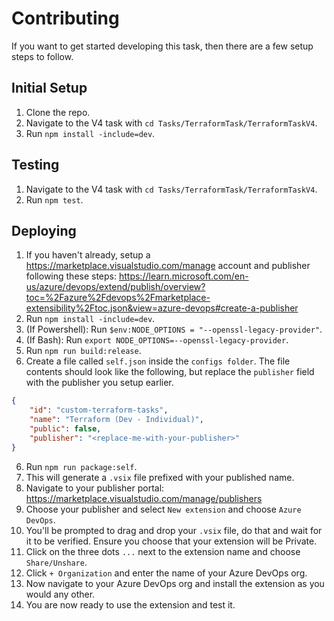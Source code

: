 # Contributing

If you want to get started developing this task, then there are a few setup steps to follow.

## Initial Setup

1. Clone the repo.
1. Navigate to the V4 task with `cd Tasks/TerraformTask/TerraformTaskV4`.
1. Run `npm install -include=dev`.

## Testing

1. Navigate to the V4 task with `cd Tasks/TerraformTask/TerraformTaskV4`.
1. Run `npm test`.

## Deploying

1. If you haven't already, setup a https://marketplace.visualstudio.com/manage account and publisher following these steps: https://learn.microsoft.com/en-us/azure/devops/extend/publish/overview?toc=%2Fazure%2Fdevops%2Fmarketplace-extensibility%2Ftoc.json&view=azure-devops#create-a-publisher
1. Run `npm install -include=dev`.
1. (If Powershell): Run `$env:NODE_OPTIONS = "--openssl-legacy-provider"`.
1. (If Bash): Run `export NODE_OPTIONS=--openssl-legacy-provider`.
1. Run `npm run build:release`.
1. Create a file called `self.json` inside the `configs folder`. The file contents should look like the following, but replace the `publisher` field with the publisher you setup earlier.
```json
{
    "id": "custom-terraform-tasks",
    "name": "Terraform (Dev - Individual)",
    "public": false,
    "publisher": "<replace-me-with-your-publisher>"
}
```
6. Run `npm run package:self`.
1. This will generate a `.vsix` file prefixed with your published name.
1. Navigate to your publisher portal: https://marketplace.visualstudio.com/manage/publishers
1. Choose your publisher and select  `New extension` and choose `Azure DevOps`.
1. You'll be prompted to drag and drop your `.vsix` file, do that and wait for it to be verified. Ensure you choose that your extension will be Private.
1. Click on the three dots `...` next to the extension name and choose `Share/Unshare`.
1. Click `+ Organization` and enter the name of your Azure DevOps org.
1. Now navigate to your Azure DevOps org and install the extension as you would any other.
1. You are now ready to use the extension and test it.
